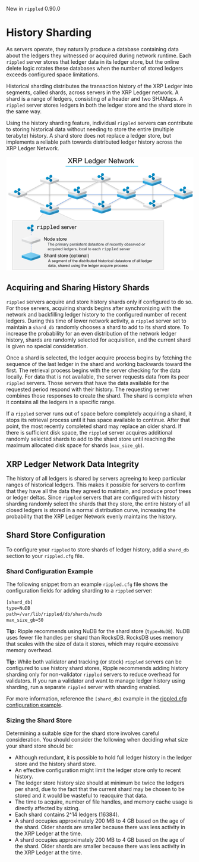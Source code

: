 New in `rippled` 0.90.0

# History Sharding

As servers operate, they naturally produce a database containing data about the ledgers they witnessed or acquired during network runtime. Each `rippled` server stores that ledger data in its ledger store, but the online delete logic rotates these databases when the number of stored ledgers exceeds configured space limitations.

Historical sharding distributes the transaction history of the XRP Ledger into segments, called shards, across servers in the XRP Ledger network. A shard is a range of ledgers, consisting of a header and two SHAMaps. A `rippled` server stores ledgers in both the ledger store and the shard store in the same way.

Using the history sharding feature, individual `rippled` servers can contribute to storing historical data without needing to store the entire (multiple terabyte) history. A shard store does not replace a ledger store, but implements a reliable path towards distributed ledger history across the XRP Ledger Network.

[![XRP Ledger Network: Ledger Store and Shard Store Diagram](img/xrp-ledger-network-ledger-store-and-shard-store.png)](img/xrp-ledger-network-ledger-store-and-shard-store.png)

## Acquiring and Sharing History Shards

`rippled` servers acquire and store history shards only if configured to do so. For those servers, acquiring shards begins after synchronizing with the network and backfilling ledger history to the configured number of recent ledgers. During this time of lower network activity, a `rippled` server set to maintain a `shard_db` randomly chooses a shard to add to its shard store. To increase the probability for an even distribution of the network ledger history, shards are randomly selected for acquisition, and the current shard is given no special consideration.

Once a shard is selected, the ledger acquire process begins by fetching the sequence of the last ledger in the shard and working backwards toward the first. The retrieval process begins with the server checking for the data locally. For data that is not available, the server requests data from its peer `rippled` servers. Those servers that have the data available for the requested period respond with their history. The requesting server combines those responses to create the shard. The shard is complete when it contains all the ledgers in a specific range.

If a `rippled` server runs out of space before completely acquiring a shard, it stops its retrieval process until it has space available to continue. After that point, the most recently completed shard may replace an older shard. If there is sufficient disk space, the `rippled` server acquires additional randomly selected shards to add to the shard store until reaching the maximum allocated disk space for shards (`max_size_gb`).

## XRP Ledger Network Data Integrity

The history of all ledgers is shared by servers agreeing to keep particular ranges of historical ledgers. This makes it possible for servers to confirm that they have all the data they agreed to maintain, and produce proof trees or ledger deltas. Since `rippled` servers that are configured with history sharding randomly select the shards that they store, the entire history of all closed ledgers is stored in a normal distribution curve, increasing the probability that the XRP Ledger Network evenly maintains the history.

## Shard Store Configuration

To configure your `rippled` to store shards of ledger history, add a `shard_db` section to your `rippled.cfg` file.

### Shard Configuration Example
The following snippet from an example `rippled.cfg` file shows the configuration fields for adding sharding to a `rippled` server:

```
[shard_db]
type=NuDB
path=/var/lib/rippled/db/shards/nudb
max_size_gb=50
```

**Tip:** Ripple recommends using NuDB for the shard store (`type=NuDB`). NuDB uses fewer file handles per shard than RocksDB. RocksDB uses memory that scales with the size of data it stores, which may require excessive memory overhead.

**Tip:** While both validator and tracking (or stock) `rippled` servers can be configured to use history shard stores, Ripple recommends adding history sharding only for non-validator `rippled` servers to reduce overhead for validators. If you run a validator and want to manage ledger history using sharding, run a separate `rippled` server with sharding enabled.

For more information, reference the `[shard_db]` example in the [rippled.cfg configuration example](https://github.com/ripple/rippled/blob/master/doc/rippled-example.cfg).

### Sizing the Shard Store
Determining a suitable size for the shard store involves careful consideration. You should consider the following when deciding what size your shard store should be:

- Although redundant, it is possible to hold full ledger history in the ledger store and the history shard store.
- An effective configuration might limit the ledger store only to recent history.
- The ledger store history size should at minimum be twice the ledgers per shard, due to the fact that the current shard may be chosen to be stored and it would be wasteful to reacquire that data.
- The time to acquire, number of file handles, and memory cache usage is directly affected by sizing.
- Each shard contains 2^14 ledgers (16384).
-  A shard occupies approximately 200 MB to 4 GB based on the age of the shard. Older shards are smaller because there was less activity in the XRP Ledger at the time.
- A shard occupies approximately 200 MB to 4 GB based on the age of the shard. Older shards are smaller because there was less activity in the XRP Ledger at the time.

